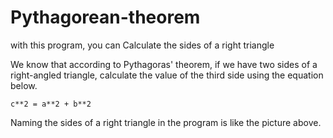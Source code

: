 # Pythagorean-theorem
with this program, you can Calculate the sides of a right triangle

We know that according to Pythagoras' theorem, if we have two sides of a right-angled triangle, calculate the value of the third side using the equation below.
```
c**2 = a**2 + b**2
```
Naming the sides of a right triangle in the program is like the picture above.

